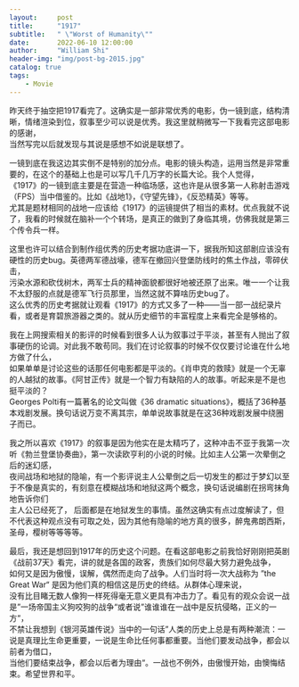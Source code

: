 ```yaml
---
layout:     post
title:      "1917"
subtitle:   " \"Worst of Humanity\""
date:       2022-06-10 12:00:00
author:     "William Shi"
header-img: "img/post-bg-2015.jpg"
catalog: true
tags:
    - Movie
---
```

昨天终于抽空把1917看完了。这确实是一部非常优秀的电影，伪一镜到底，结构清晰，情绪渲染到位，叙事至少可以说是优秀。我这里就稍微写一下我看完这部电影的感谢，  
当然写完以后就发现与其说是感想不如说是联想了。

一镜到底在我这边其实倒不是特别的加分点。电影的镜头构造，运用当然是非常重要的，在这个的基础上也是可以写几千几万字的长篇大论。我个人觉得，  
《1917》的一镜到底主要是在营造一种临场感，这也许是从很多第一人称射击游戏（FPS）当中借鉴的。比如《战地1》，《守望先锋》，《反恐精英》等等。  
尤其是题材相同的战地一应该给《1917》的运镜提供了相当的素材。优点我就不说了，我看的时候就在脑补一个个转场，是真正的做到了身临其境，仿佛我就是第三个传令兵一样。

这里也许可以结合到制作组优秀的历史考据功底讲一下，据我所知这部剧应该没有硬性的历史bug。英德两军德战壕，德军在撤回兴登堡防线时的焦土作战，零碎伏击，  
污染水源和砍伐树木，两军士兵的精神面貌都很好地被还原了出来。唯一一个让我不太舒服的点就是德军飞行员那里，当然这就不算啥历史bug了。  
这么优秀的历史考据就让观看《1917》的方式又多了一种——当一部一战纪录片看，或者是育碧旅游器之类的。就从历史细节的丰富程度上来看完全是够格的。

我在上网搜索相关的影评的时候看到很多人认为叙事过于平淡，甚至有人抛出了叙事硬伤的论调。对此我不敢苟同。我们在讨论叙事的时候不仅仅要讨论谁在什么地方做了什么，  
如果单单是讨论这些的话那任何电影都是平淡的。《肖申克的救赎》就是一个无辜的人越狱的故事。《阿甘正传》就是一个智力有缺陷的人的故事。听起来是不是也挺平淡的？  
Georges Polti有一篇著名的论文叫做《36 dramatic situations》，概括了36种基本戏剧发展。换句话说万变不离其宗，单单说故事就是在这36种戏剧发展中绕圈子而已。

我之所以喜欢《1917》的叙事是因为他实在是太精巧了，这种冲击不亚于我第一次听《勃兰登堡协奏曲》，第一次读欧亨利的小说的时候。比如主人公第一次晕倒之后的迷幻感，  
夜间战场和地狱的隐喻，有一个影评说主人公晕倒之后一切发生的都过于梦幻以至于不像是真实的，有刻意在模糊战场和地狱这两个概念，换句话说编剧在拐弯抹角地告诉你们  
主人公已经死了，  后面都是在地狱发生的事情。虽然这确实有点过度解读了，但不代表这种观点没有可取之处，因为其他有隐喻的地方真的很多，醉鬼弗朗西斯，圣母，樱树等等等等。

最后，我还是想回到1917年的历史这个问题。在看这部电影之前我恰好刚刚把英剧《战前37天》看完，讲的就是各国的政客，贵族们如何尽最大努力避免战争，  
如何又是因为傲慢，误解，偶然而走向了战争。人们当时将一次大战称为 ”the Great War“ 是因为他们真的相信这是历史的终结。从群体心理来说，  
没有比目睹无数人像狗一样死得毫无意义更具有冲击力了。看见有的观众会说一战是”一场帝国主义狗咬狗的战争“或者说”谁谁谁在一战中是反抗侵略，正义的一方“，  
不禁让我想到《银河英雄传说》当中的一句话”人类的历史上总是有两种潮流：一说是真理比生命更重要，一说是生命比任何事都重要。当他们要发动战争，都会以前者为借口，  
当他们要结束战争，都会以后者为理由“。一战也不例外，由傲慢开始，由懊悔结束。希望世界和平。
